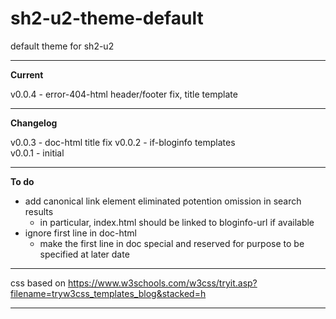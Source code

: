 # sh2-u2-theme-default
default theme for sh2-u2

---

**Current**

v0.0.4 - error-404-html header/footer fix, title template

---

**Changelog**

v0.0.3 - doc-html title fix 
v0.0.2 - if-bloginfo templates  
v0.0.1 - initial

---

**To do**

- add canonical link element eliminated potention omission in search results
  + in particular, index.html should be linked to bloginfo-url if available
- ignore first line in doc-html
  + make the first line in doc special and reserved for purpose to be specified at later date
 
---

css based on https://www.w3schools.com/w3css/tryit.asp?filename=tryw3css_templates_blog&stacked=h

---

